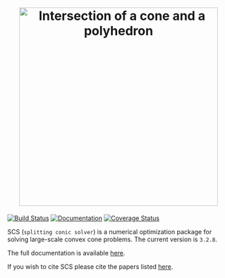 <h1 align="center" margin=0px>
<img src="https://github.com/cvxgrp/scs/blob/master/docs/src/_static/scs_logo.png" alt="Intersection of a cone and a polyhedron" width="450">
</h1>

[![Build Status](https://github.com/cvxgrp/scs/actions/workflows/build.yml/badge.svg)](https://github.com/cvxgrp/scs/actions/workflows/build.yml)
[![Documentation](https://img.shields.io/badge/docs-online-brightgreen?logo=read-the-docs&style=flat)](https://www.cvxgrp.org/scs/)
[![Coverage Status](https://coveralls.io/repos/github/cvxgrp/scs/badge.svg?branch=master)](https://coveralls.io/github/cvxgrp/scs?branch=master)


SCS (`splitting conic solver`) is a numerical optimization package for solving
large-scale convex cone problems. The current version is `3.2.8`.

The full documentation is available [here](https://www.cvxgrp.org/scs/).

If you wish to cite SCS please cite the papers listed [here](https://www.cvxgrp.org/scs/citing).
